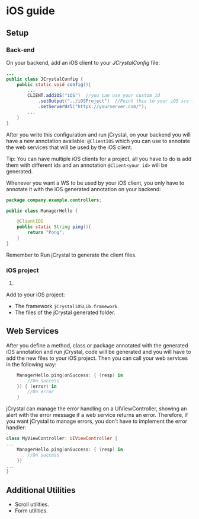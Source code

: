 # iOS guide

## Setup

### Back-end
On your backend, add an iOS client to your _JCrystalConfig_ file: 

```java
...
public class JCrystalConfig {
	public static void config(){
		...
		CLIENT.addiOS("iOS")  //you can use your custom id
			.setOutput("../iOSProject")  //Point this to your iOS src folder
			.setServerUrl("https://yourserver.com/");
        ...
	}
}
```

After you write this configuration and run jCrystal, on your backend you will have a new annotation available: `@ClientIOS` which you can use to annotate the web services that will be used by the iOS client.

Tip: You can have multiple iOS clients for a project, all you have to do is add them with different ids and an annotation `@Client<your id>` will be generated.

Whenever you want a WS to be used by your iOS client, you only have to annotate it with the iOS generated annotation on your backend:

```java
package company.example.controllers;

public class ManagerHello {

	@ClientIOS
	public static String ping(){
		return "Pong";
	}
}
```

Remember to Run jCrystal to generate the client files. 

### iOS project

1. 
Add to your iOS project:
- The framework `jCrystaliOSLib.framework`.
- The files of the jCrystal generated folder.


## Web Services

After you define a method, class or package annotated with the generated iOS annotation and run jCrystal, code will be generated and you will have to add the new files to your iOS project. Then you can call your web services in the following way:

```swift
    ManagerHello.ping(onSuccess: { (resp) in
        //On success
    }) { (error) in
        //On error
    }
```

jCrystal can manage the error handling on a UIViewController, showing an alert with the error message if a web service returns an error. Therefore, if you want jCrystal to manage errors, you don't have to implement the error handler:


```swift
class MyViewController: UIViewController {
...
    ManagerHello.ping(onSuccess: { (resp) in
        //On success
    })
...
}
```

## Additional Utilities

- Scroll utilities.
- Form utilities.